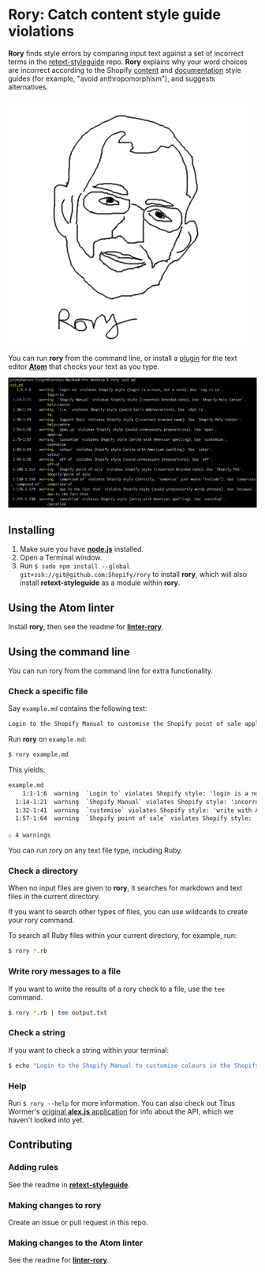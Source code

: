 # Rory: Catch content style guide violations

**Rory** finds style errors by comparing input text against a set of incorrect terms in the [retext-styleguide](https://github.com/Shopify/retext-styleguide) repo. **Rory** explains why your word choices are incorrect according to the Shopify [content](https://styleguide.myshopify.com/content/) and [documentation](https://vault.shopify.com/Documentation/Documentation-Style-Guide) style guides (for example, "avoid anthropomorphism"), and suggests alternatives.

![Rory logo](rorylogo.png)

You can run **rory** from the command line, or install a [plugin](https://github.com/Shopify/linter-rory) for the text editor [**Atom**](https://atom.io/) that checks your text as you type.

![Rory command line screenshot](rory-cmd-screenshot.jpg)

## Installing

1. Make sure you have [**node.js**](https://nodejs.org/en/download/) installed.
2. Open a Terminal window.
3. Run ```$ sudo npm install --global git+ssh://git@github.com:Shopify/rory``` to install **rory**, which will also install **retext-styleguide** as a module within **rory**.

## Using the Atom linter

Install **rory**, then see the readme for [**linter-rory**](https://github.com/Shopify/linter-rory).

## Using the command line

You can run rory from the command line for extra functionality.

### Check a specific file

Say `example.md` contains the following text:

```md
Login to the Shopify Manual to customise the Shopify point of sale application. 
```

Run **rory** on `example.md`:

```sh
$ rory example.md
```

This yields:

```txt
example.md
    1:1-1:6  warning  `Login to` violates Shopify style: 'login is a noun, not a verb.' Use `Log into`.              login-to
  1:14-1:21  warning  `Shopify Manual` violates Shopify style: 'incorrect branded name.' Use `Shopify Help Center`.  help-centre
  1:32-1:41  warning  `customise` violates Shopify style: 'write with American spelling.' Use `customize`.           customise
  1:57-1:64  warning  `Shopify point of sale` violates Shopify style: 'incorrect branded name.' Use `Shopify POS`.   Shopify-point of sale

⚠ 4 warnings
```

You can run rory on any text file type, including Ruby.

### Check a directory

When no input files are given to **rory**, it searches for markdown and text files in the current directory.

If you want to search other types of files, you can use wildcards to create your rory command.

To search all Ruby files within your current directory, for example, run:

```sh
$ rory *.rb
```
### Write rory messages to a file

If you want to write the results of a rory check to a file, use the `tee` command.

```sh
$ rory *.rb | tee output.txt
```

### Check a string

If you want to check a string within your terminal:

```sh
$ echo "Login to the Shopify Manual to customise colours in the Shopify point of sale application." | rory
```

### Help

Run `$ rory --help` for more information. You can also check out Titus Wormer's [original **alex.js** application](https://github.com/wooorm/alex) for info about the API, which we haven't looked into yet.

## Contributing

### Adding rules

See the readme in [**retext-styleguide**](https://github.com/Shopify/retext-styleguide).

### Making changes to rory

Create an issue or pull request in this repo.

### Making changes to the Atom linter

See the readme for [**linter-rory**](https://github.com/Shopify/linter-rory).
